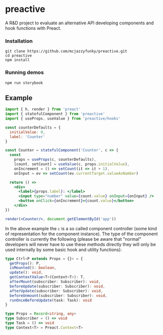 # preactive 

A R&D project to evaluate an alternative API developing
components and hook functions with Preact.

### Installation

```
git clone https://github.com/mcjazzyfunky/preactive.git
cd preactive
npm install
```

### Running demos

```
npm run storybook
```

## Example

```jsx
import { h, render } from 'preact'
import { statefulComponent } from 'preactive'
import { useProps, useValue } from 'preactive/hooks'

const counterDefaults = {
  initialValue: 0,
  label: 'Counter'
}

const Counter = statefulComponent('Counter', c => {
  const
    props = useProps(c, counterDefaults),
    [count, setCount] = useValue(c, props.initialValue),
    onIncrement = () => setCount(it => it + 1),
    onInput = ev => setCount(ev.currentTarget.valueAsNumber)

  return () =>
    <div>
      <label>{props.label}: </label>
      <input type="number" value={count.value} onInput={onInput} />
      <button onClick={onIncrement}>{count.value}</button>
    </div>
})

render(<Counter/>, document.getElementById('app'))
```

In the above example the `c` is a so called component controller
(some kind of representation for the component instance).
The type of the component controller is currently the following
(please be aware that "normal" developers will never have to use these
methods directly they will only be used internally by some basic
hook and utility functions):

```typescript
type Ctrl<P extends Props = {}> = {
  getProps(): P,
  isMounted(): boolean,
  update(): void,
  getContextValue<T>(Context<T>): T,
  afterMount(subscriber: Subscriber): void,
  beforeUpdate(subscriber: Subscriber): void,
  afterUpdate(subscriber: Subscriber): void,
  beforeUnmount(subscriber: Subscriber): void,
  runOnceBeforeUpdate(task: Task): void
}

type Props = Record<string, any>
type Subscriber = () => void
type Task = () => void
type Context<T> = Preact.Context<T>
```
